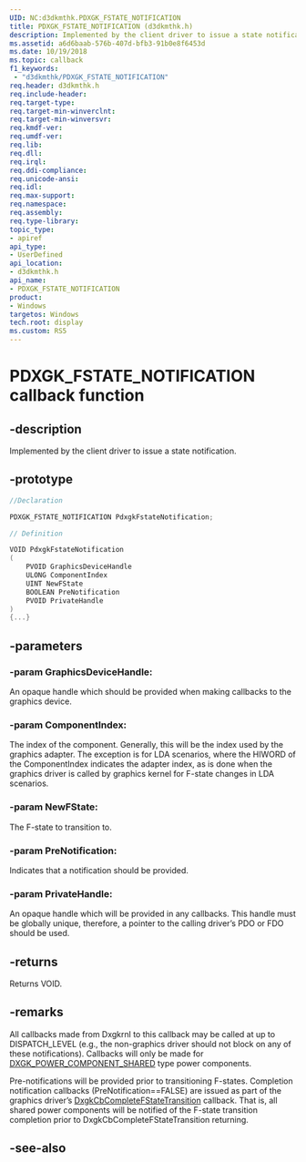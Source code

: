 ```yaml
---
UID: NC:d3dkmthk.PDXGK_FSTATE_NOTIFICATION
title: PDXGK_FSTATE_NOTIFICATION (d3dkmthk.h)
description: Implemented by the client driver to issue a state notification.
ms.assetid: a6d6baab-576b-407d-bfb3-91b0e8f6453d
ms.date: 10/19/2018
ms.topic: callback
f1_keywords:
 - "d3dkmthk/PDXGK_FSTATE_NOTIFICATION"
req.header: d3dkmthk.h
req.include-header:
req.target-type:
req.target-min-winverclnt:
req.target-min-winversvr:
req.kmdf-ver:
req.umdf-ver:
req.lib:
req.dll:
req.irql:
req.ddi-compliance:
req.unicode-ansi:
req.idl:
req.max-support:
req.namespace:
req.assembly:
req.type-library:
topic_type:
- apiref
api_type:
- UserDefined
api_location:
- d3dkmthk.h
api_name:
- PDXGK_FSTATE_NOTIFICATION
product: 
- Windows
targetos: Windows
tech.root: display
ms.custom: RS5
---
```


# PDXGK_FSTATE_NOTIFICATION callback function

## -description

Implemented by the client driver to issue a state notification.

## -prototype

```cpp
//Declaration

PDXGK_FSTATE_NOTIFICATION PdxgkFstateNotification;

// Definition

VOID PdxgkFstateNotification
(
	PVOID GraphicsDeviceHandle
	ULONG ComponentIndex
	UINT NewFState
	BOOLEAN PreNotification
	PVOID PrivateHandle
)
{...}

```

## -parameters

### -param GraphicsDeviceHandle:

An opaque handle which should be provided when making callbacks to the graphics device.

### -param ComponentIndex:

The index of the component. Generally, this will be the index used by the graphics adapter. The exception is for LDA scenarios, where the HIWORD of the ComponentIndex indicates the adapter index, as is done when the graphics driver is called by graphics kernel for F-state changes in LDA scenarios.

### -param NewFState:

The F-state to transition to.

### -param PreNotification:

Indicates that a notification should be provided.

### -param PrivateHandle:

An opaque handle which will be provided in any callbacks. This handle must be globally unique, therefore, a pointer to the calling driver’s PDO or FDO should be used.

## -returns

Returns VOID.

## -remarks

All callbacks made from Dxgkrnl to this callback may be called at up to DISPATCH_LEVEL (e.g., the non-graphics driver should not block on any of these notifications). Callbacks will only be made for [DXGK_POWER_COMPONENT_SHARED](../d3dkmddi/ne-d3dkmddi-_dxgk_power_component_type.md) type power components.

Pre-notifications will be provided prior to transitioning F-states. Completion notification callbacks (PreNotification==FALSE) are issued as part of the graphics driver’s [DxgkCbCompleteFStateTransition](../d3dkmddi/nc-d3dkmddi-dxgkcb_completefstatetransition.md) callback. That is, all shared power components will be notified of the F-state transition completion prior to DxgkCbCompleteFStateTransition returning.



## -see-also
